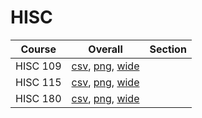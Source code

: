 # HISC

| Course | Overall | Section |
| ------ | ------- | ------- |
| HISC 109 | [csv](https://github.com/UCSD-Historical-Enrollment-Data/2025Winter/blob/main/overall/HISC%20109.csv), [png](https://raw.githubusercontent.com/UCSD-Historical-Enrollment-Data/2025Winter/main/plot_overall/HISC%20109.png), [wide](https://raw.githubusercontent.com/UCSD-Historical-Enrollment-Data/2025Winter/main/plot_overall_wide/HISC%20109.png) |  |
| HISC 115 | [csv](https://github.com/UCSD-Historical-Enrollment-Data/2025Winter/blob/main/overall/HISC%20115.csv), [png](https://raw.githubusercontent.com/UCSD-Historical-Enrollment-Data/2025Winter/main/plot_overall/HISC%20115.png), [wide](https://raw.githubusercontent.com/UCSD-Historical-Enrollment-Data/2025Winter/main/plot_overall_wide/HISC%20115.png) |  |
| HISC 180 | [csv](https://github.com/UCSD-Historical-Enrollment-Data/2025Winter/blob/main/overall/HISC%20180.csv), [png](https://raw.githubusercontent.com/UCSD-Historical-Enrollment-Data/2025Winter/main/plot_overall/HISC%20180.png), [wide](https://raw.githubusercontent.com/UCSD-Historical-Enrollment-Data/2025Winter/main/plot_overall_wide/HISC%20180.png) |  |
